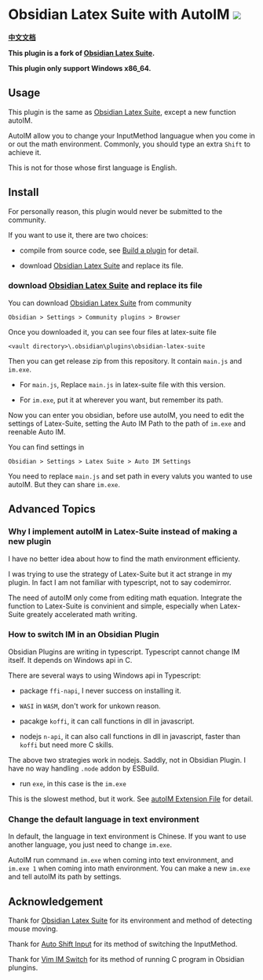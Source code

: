 # Obsidian Latex Suite with AutoIM <img src="https://img.shields.io/github/manifest-json/v/Yang00002/obsidian-latex-suite-with-autoim">

**[中文文档](./README_cn.md)**

**This plugin is a fork of [Obsidian Latex Suite](https://github.com/artisticat1/obsidian-latex-suite/).**

**This plugin only support Windows x86_64.**
## Usage

This plugin is the same as [Obsidian Latex Suite](https://github.com/artisticat1/obsidian-latex-suite/), except a new function autoIM.

AutoIM allow you to change your InputMethod languague when you come in or out the math environment. Commonly, you should type an extra `Shift` to achieve it.

This is not for those whose first language is English.

## Install

For personally reason, this plugin would never be submitted to the  community.

If you want to use it, there are two choices:

- compile from source code, see [Build a plugin](https://docs.obsidian.md/Plugins/Getting+started/Build+a+plugin) for detail.

- download [Obsidian Latex Suite](https://github.com/artisticat1/obsidian-latex-suite/) and replace its file.

### download [Obsidian Latex Suite](https://github.com/artisticat1/obsidian-latex-suite/) and replace its file

You can download [Obsidian Latex Suite](https://github.com/artisticat1/obsidian-latex-suite/) from community 

`Obsidian > Settings > Community plugins > Browser`

Once you downloaded it, you can see four files at latex-suite file

`<vault directory>\.obsidian\plugins\obsidian-latex-suite`

Then you can get release zip from this repository. It contain `main.js` and `im.exe`. 

- For `main.js`, Replace `main.js` in latex-suite file with this version.

- For `im.exe`, put it at wherever you want, but remember its path.

Now you can enter you obsidian, before use autoIM, you need to edit the settings of Latex-Suite, setting the Auto IM Path to the path of `im.exe` and reenable Auto IM.

You can find settings in 

`Obsidian > Settings > Latex Suite > Auto IM Settings`

You need to replace `main.js` and set path in every valuts you wanted to use autoIM. But they can share `im.exe`.

## Advanced Topics

### Why I implement autoIM in Latex-Suite instead of making a new plugin

I have no better idea about how to find the math environment efficienty.

I was trying to use the strategy of Latex-Suite but it act strange in my plugin. In fact I am not familiar with typescript, not to say codemirror.

The need of autoIM only come from editing math equation. Integrate the function to Latex-Suite is convinient and simple, especially when Latex-Suite greately accelerated math writing.

### How to switch IM in an Obsidian Plugin

Obsidian Plugins are writing in typescript. Typescript cannot change IM itself. It depends on Windows api in C.

There are several ways to using Windows api in Typescript:

- package `ffi-napi`, I never success on installing it.

- `WASI` in `WASM`, don't work for unkown reason.

- pacakge `koffi`, it can call functions in dll in javascript. 

- nodejs `n-api`, it can also call functions in dll in javascript, faster than `koffi` but need more C skills.

The above two strategies work in nodejs. Saddly, not in Obsidian Plugin. I have no way handling `.node` addon by ESBuild.

- run `exe`, in this case is the `im.exe`

This is the slowest method, but it work. See [autoIM Extension File](./src/editor_extensions/autoim.ts) for detail.

### Change the default language in text environment

In default, the language in text environment is Chinese. If you want to use another language, you just need to change `im.exe`.

AutoIM run command `im.exe` when coming into text environment, and `im.exe 1` when coming into math environment. You can make a new `im.exe` and tell autoIM its path by settings.

## Acknowledgement

Thank for [Obsidian Latex Suite](https://github.com/artisticat1/obsidian-latex-suite/) for its environment and method of detecting mouse moving.

Thank for [Auto Shift Input](https://github.com/3biubiu/auto-shift-input) for its method of switching the InputMethod.

Thank for [Vim IM Switch](https://github.com/yuanotes/obsidian-vim-im-switch-plugin) for its method of running C program in Obsidian plungins.
